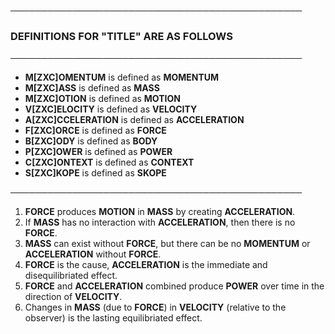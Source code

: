 **───────────────────────────────────────────────**

### DEFINITIONS FOR "TITLE" ARE AS FOLLOWS

**───────────────────────────────────────────────**

- **M[ZXC]OMENTUM** is defined as **MOMENTUM**
- **M[ZXC]ASS** is defined as **MASS**
- **M[ZXC]OTION** is defined as **MOTION**
- **V[ZXC]ELOCITY** is defined as **VELOCITY**
- **A[ZXC]CCELERATION** is defined as **ACCELERATION**
- **F[ZXC]ORCE** is defined as **FORCE**
- **B[ZXC]ODY** is defined as **BODY**
- **P[ZXC]OWER** is defined as **POWER**
- **C[ZXC]ONTEXT** is defined as **CONTEXT**
- **S[ZXC]KOPE** is defined as **SKOPE**

**───────────────────────────────────────────────** 
 
1) **FORCE** produces **MOTION** in **MASS** by creating **ACCELERATION**. 
2) If **MASS** has no interaction with **ACCELERATION**, then there is no **FORCE**.
3) **MASS** can exist without **FORCE**, but there can be no **MOMENTUM** or **ACCELERATION** without **FORCE**.
4) **FORCE** is the cause, **ACCELERATION** is the immediate and disequilibriated effect.
5) **FORCE** and **ACCELERATION** combined produce **POWER** over time in the direction of **VELOCITY**.
6) Changes in **MASS** (due to **FORCE**) in **VELOCITY** (relative to the observer) is the lasting equilibriated effect.

